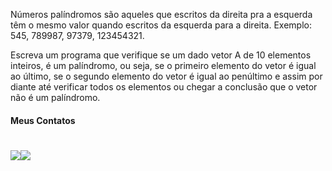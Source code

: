 Números palíndromos são aqueles que escritos da direita pra a esquerda têm o mesmo valor quando escritos da esquerda para a direita. Exemplo: 545, 789987, 97379, 123454321.
	
Escreva um programa que verifique se um dado vetor A de 10 elementos inteiros, é um palíndromo, ou seja, se o primeiro elemento do vetor é igual ao último, se o segundo elemento do vetor é igual ao penúltimo e assim por diante até verificar todos os elementos ou chegar a conclusão que o vetor não é um palíndromo.

#### Meus Contatos
# <a href = "mailto:joaodedeusrsfilho@gmail.com"><img src="https://img.shields.io/badge/-Gmail-%23333?style=for-the-badge&logo=gmail&logoColor=white" target="_blank"></a><a href="https://www.linkedin.com/in/joaodedeusrsfilho" target="_blank"><img src="https://img.shields.io/badge/-LinkedIn-%230077B5?style=for-the-badge&logo=linkedin&logoColor=white" target="_blank"></a> 
